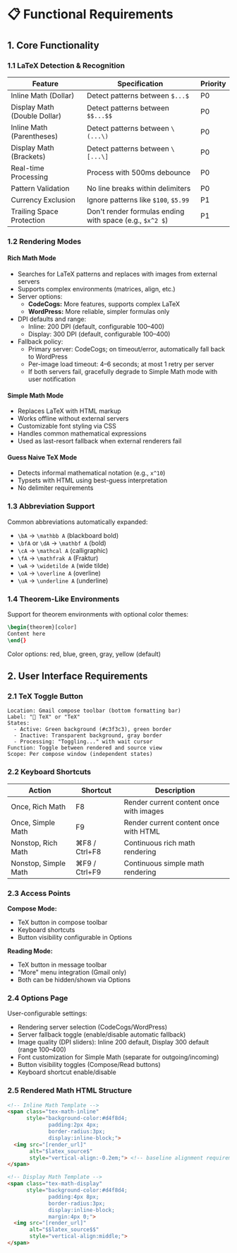 # 📋 Functional Requirements

## 1. Core Functionality

### 1.1 LaTeX Detection & Recognition

| Feature | Specification | Priority |
|---------|--------------|----------|
| Inline Math (Dollar) | Detect patterns between `$...$` | P0 |
| Display Math (Double Dollar) | Detect patterns between `$$...$$` | P0 |
| Inline Math (Parentheses) | Detect patterns between `\(...\)` | P0 |
| Display Math (Brackets) | Detect patterns between `\[...\]` | P0 |
| Real-time Processing | Process with 500ms debounce | P0 |
| Pattern Validation | No line breaks within delimiters | P0 |
| Currency Exclusion | Ignore patterns like `$100`, `$5.99` | P1 |
| Trailing Space Protection | Don't render formulas ending with space (e.g., `$x^2 $`) | P1 |

### 1.2 Rendering Modes

#### Rich Math Mode
- Searches for LaTeX patterns and replaces with images from external servers
- Supports complex environments (matrices, align, etc.)
- Server options:
  - **CodeCogs:** More features, supports complex LaTeX
  - **WordPress:** More reliable, simpler formulas only
- DPI defaults and range:
  - Inline: 200 DPI (default, configurable 100–400)
  - Display: 300 DPI (default, configurable 100–400)
- Fallback policy:
  - Primary server: CodeCogs; on timeout/error, automatically fall back to WordPress
  - Per-image load timeout: 4–6 seconds; at most 1 retry per server
  - If both servers fail, gracefully degrade to Simple Math mode with user notification

#### Simple Math Mode  
- Replaces LaTeX with HTML markup
- Works offline without external servers
- Customizable font styling via CSS
- Handles common mathematical expressions
 - Used as last-resort fallback when external renderers fail

#### Guess Naive TeX Mode
- Detects informal mathematical notation (e.g., `x^10`)
- Typsets with HTML using best-guess interpretation
- No delimiter requirements

### 1.3 Abbreviation Support

Common abbreviations automatically expanded:
- `\bA` → `\mathbb A` (blackboard bold)
- `\bfA` or `\dA` → `\mathbf A` (bold)
- `\cA` → `\mathcal A` (calligraphic)
- `\fA` → `\mathfrak A` (Fraktur)
- `\wA` → `\widetilde A` (wide tilde)
- `\oA` → `\overline A` (overline)
- `\uA` → `\underline A` (underline)

### 1.4 Theorem-Like Environments

Support for theorem environments with optional color themes:
```latex
\begin{theorem}[color]
Content here
\end{}
```
Color options: red, blue, green, gray, yellow (default)

## 2. User Interface Requirements

### 2.1 TeX Toggle Button

```
Location: Gmail compose toolbar (bottom formatting bar)
Label: "📐 TeX" or "TeX"
States:
  - Active: Green background (#c3f3c3), green border
  - Inactive: Transparent background, gray border
  - Processing: "Toggling..." with wait cursor
Function: Toggle between rendered and source view
Scope: Per compose window (independent states)
```

### 2.2 Keyboard Shortcuts

| Action | Shortcut | Description |
|--------|----------|-------------|
| Once, Rich Math | F8 | Render current content once with images |
| Once, Simple Math | F9 | Render current content once with HTML |
| Nonstop, Rich Math | ⌘F8 / Ctrl+F8 | Continuous rich math rendering |
| Nonstop, Simple Math | ⌘F9 / Ctrl+F9 | Continuous simple math rendering |

### 2.3 Access Points

**Compose Mode:**
- TeX button in compose toolbar
- Keyboard shortcuts
- Button visibility configurable in Options

**Reading Mode:**
- TeX button in message toolbar
- "More" menu integration (Gmail only)
- Both can be hidden/shown via Options

### 2.4 Options Page

User-configurable settings:
- Rendering server selection (CodeCogs/WordPress)
- Server fallback toggle (enable/disable automatic fallback)
- Image quality (DPI sliders): Inline 200 default, Display 300 default (range 100–400)
- Font customization for Simple Math (separate for outgoing/incoming)
- Button visibility toggles (Compose/Read buttons)
- Keyboard shortcut enable/disable

### 2.5 Rendered Math HTML Structure

```html
<!-- Inline Math Template -->
<span class="tex-math-inline" 
      style="background-color:#d4f8d4; 
             padding:2px 4px; 
             border-radius:3px; 
             display:inline-block;">
  <img src="[render_url]" 
       alt="$latex_source$" 
       style="vertical-align:-0.2em;"> <!-- baseline alignment requirement -->
</span>

<!-- Display Math Template -->
<span class="tex-math-display" 
      style="background-color:#d4f8d4; 
             padding:4px 8px; 
             border-radius:3px; 
             display:inline-block; 
             margin:4px 0;">
  <img src="[render_url]" 
       alt="$$latex_source$$" 
       style="vertical-align:middle;">
</span>
```
